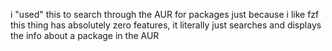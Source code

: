 i "used" this to search through the AUR for packages just because i like fzf
this thing has absolutely zero features, it literally just searches and displays the info about a package in the AUR
